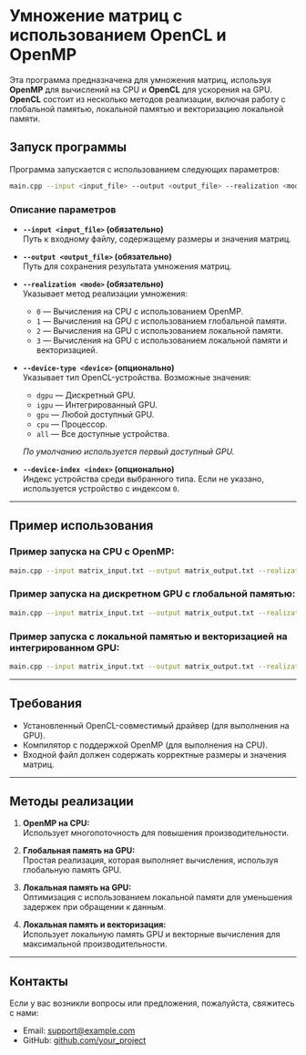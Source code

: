 # Умножение матриц с использованием OpenCL и OpenMP

Эта программа предназначена для умножения матриц, используя **OpenMP** для вычислений на CPU и **OpenCL** для ускорения на GPU. 
**OpenCL** состоит из несколько методов реализации, включая работу с глобальной памятью, локальной памятью и векторизацию локальной памяти.

## Запуск программы

Программа запускается с использованием следующих параметров:

```bash
main.cpp --input <input_file> --output <output_file> --realization <mode> [--device-type <device>] [--device-index <index>]
```

### Описание параметров

- **`--input <input_file>` (обязательно)**  
  Путь к входному файлу, содержащему размеры и значения матриц.  

- **`--output <output_file>` (обязательно)**  
  Путь для сохранения результата умножения матриц.  

- **`--realization <mode>` (обязательно)**  
  Указывает метод реализации умножения:  
  - `0` — Вычисления на CPU с использованием OpenMP.  
  - `1` — Вычисления на GPU с использованием глобальной памяти.  
  - `2` — Вычисления на GPU с использованием локальной памяти.  
  - `3` — Вычисления на GPU с использованием локальной памяти и векторизацией.  

- **`--device-type <device>` (опционально)**  
  Указывает тип OpenCL-устройства. Возможные значения:
  - `dgpu` — Дискретный GPU.  
  - `igpu` — Интегрированный GPU.  
  - `gpu` — Любой доступный GPU.  
  - `cpu` — Процессор.  
  - `all` — Все доступные устройства.  

  *По умолчанию используется первый доступный GPU.*

- **`--device-index <index>` (опционально)**  
  Индекс устройства среди выбранного типа. Если не указано, используется устройство с индексом `0`.

---

## Пример использования

### Пример запуска на CPU с OpenMP:
```bash
main.cpp --input matrix_input.txt --output matrix_output.txt --realization 0
```

### Пример запуска на дискретном GPU с глобальной памятью:
```bash
main.cpp --input matrix_input.txt --output matrix_output.txt --realization 1 --device-type dgpu
```

### Пример запуска с локальной памятью и векторизацией на интегрированном GPU:
```bash
main.cpp --input matrix_input.txt --output matrix_output.txt --realization 3 --device-type igpu
```

---

## Требования

- Установленный OpenCL-совместимый драйвер (для выполнения на GPU).  
- Компилятор с поддержкой OpenMP (для выполнения на CPU).  
- Входной файл должен содержать корректные размеры и значения матриц.  

---

## Методы реализации

1. **OpenMP на CPU:**  
   Использует многопоточность для повышения производительности.

2. **Глобальная память на GPU:**  
   Простая реализация, которая выполняет вычисления, используя глобальную память GPU.  

3. **Локальная память на GPU:**  
   Оптимизация с использованием локальной памяти для уменьшения задержек при обращении к данным.  

4. **Локальная память и векторизация:**  
   Использует локальную память GPU и векторные вычисления для максимальной производительности.

---

## Контакты

Если у вас возникли вопросы или предложения, пожалуйста, свяжитесь с нами:  
- Email: [support@example.com](mailto:support@example.com)  
- GitHub: [github.com/your_project](https://github.com/your_project)